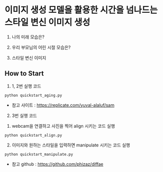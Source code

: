 # 이미지 생성 모델을 활용한 시간을 넘나드는 스타일 변신 이미지 생성

1. 나의 미래 모습은?

2. 우리 부모님의 어린 시절 모습은?

3. 스타일 변신 이미지


## How to Start


1. 1, 2번 실행 코드
```
python quickstart_aging.py
```
- 참고 사이트 : https://replicate.com/yuval-alaluf/sam

2. 3번 실행 코드
1) webcam을 연결하고 사진을 찍어 align 시키는 코드 실행
```
python quickstart_align.py
```

2) 이미지와 원하는 스타일을 입력하면 manipulate 시키는 코드 실행
```
python quickstart_manipulate.py
```
- 참고 github : https://github.com/phizaz/diffae

